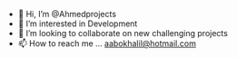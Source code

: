 - 👋 Hi, I’m @Ahmedprojects
- 👀 I’m interested in Development
- 💞️ I’m looking to collaborate on new challenging projects
- 📫 How to reach me ... aabokhalil@hotmail.com

<!---
Ahmedprojects/Ahmedprojects is a ✨ special ✨ repository because its `README.md` (this file) appears on your GitHub profile.
You can click the Preview link to take a look at your changes.
--->

